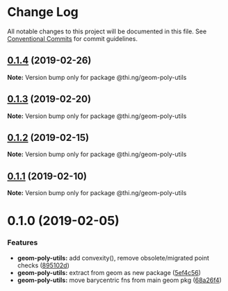 # Change Log

All notable changes to this project will be documented in this file.
See [Conventional Commits](https://conventionalcommits.org) for commit guidelines.

## [0.1.4](https://github.com/thi-ng/umbrella/compare/@thi.ng/geom-poly-utils@0.1.3...@thi.ng/geom-poly-utils@0.1.4) (2019-02-26)

**Note:** Version bump only for package @thi.ng/geom-poly-utils





## [0.1.3](https://github.com/thi-ng/umbrella/compare/@thi.ng/geom-poly-utils@0.1.2...@thi.ng/geom-poly-utils@0.1.3) (2019-02-20)

**Note:** Version bump only for package @thi.ng/geom-poly-utils





## [0.1.2](https://github.com/thi-ng/umbrella/compare/@thi.ng/geom-poly-utils@0.1.1...@thi.ng/geom-poly-utils@0.1.2) (2019-02-15)

**Note:** Version bump only for package @thi.ng/geom-poly-utils





## [0.1.1](https://github.com/thi-ng/umbrella/compare/@thi.ng/geom-poly-utils@0.1.0...@thi.ng/geom-poly-utils@0.1.1) (2019-02-10)

**Note:** Version bump only for package @thi.ng/geom-poly-utils





# 0.1.0 (2019-02-05)


### Features

* **geom-poly-utils:** add convexity(), remove obsolete/migrated point checks ([895102d](https://github.com/thi-ng/umbrella/commit/895102d))
* **geom-poly-utils:** extract from geom as new package ([5ef4c56](https://github.com/thi-ng/umbrella/commit/5ef4c56))
* **geom-poly-utils:** move barycentric fns from main geom pkg ([68a26f4](https://github.com/thi-ng/umbrella/commit/68a26f4))
